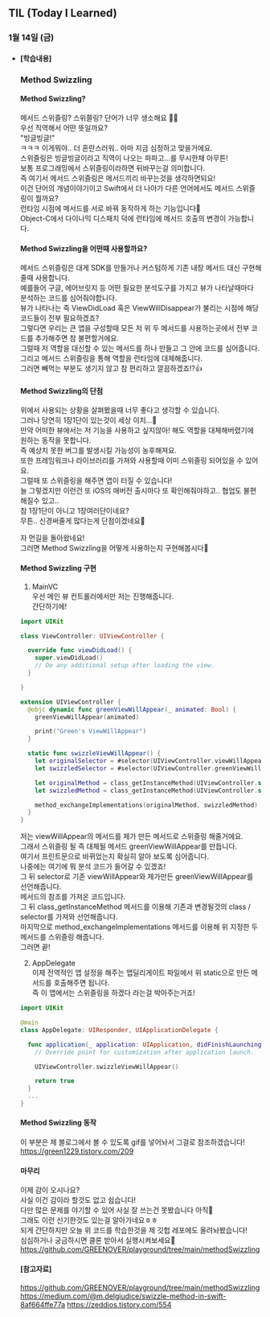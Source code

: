 ## TIL (Today I Learned)

### 1월 14일 (금)   

- #### [학습내용]
  ### Method Swizzling
  
  #### Method Swizzling?   
  메서드 스위즐링? 스위쯜링? 단어가 너무 생소해요 🤔🤔     
  우선 직역해서 어떤 뜻일까요?   
  "빙글빙글!"   
  ㅋㅋㅋ 이게뭐야.. 더 혼란스러워.. 아마 지금 심정하고 맞을거에요.   
  스위즐링은 빙글빙글이라고 직역이 나오는 파파고...를 무시한채 아무튼!   
  보통 프로그래밍에서 스위즐링이라하면 뒤바꾸는걸 의미합니다.   
  즉 여기서 메서드 스위즐링은 메서드끼리 바꾸는것을 생각하면되요!   
  이건 단어의 개념이야기이고 Swift에서 더 나아가 다른 언어에서도 메서드 스위즐링이 뭘까요?   
  런타임 시점에 메서드를 서로 바꿔 동작하게 하는 기능입니다🤭   
  Object-C에서 다이나믹 디스패치 덕에 런타임에 메서드 호출의 변경이 가능합니다.   

  #### Method Swizzling을 어떤때 사용할까요?   
  메서드 스위즐링은 대게 SDK를 만들거나 커스텀하게 기존 내장 메서드 대신 구현해줄때 사용합니다.   
  예를들어 구글, 에어브릿지 등 어떤 필요한 분석도구를 가지고 뷰가 나타날때마다 분석하는 코드를 심어줘야합니다.   
  뷰가 나타나는 즉 ViewDidLoad 혹은 ViewWillDisappear가 불리는 시점에 해당 코드들이 전부 필요하겠죠?   
  그렇다면 우리는 큰 앱을 구성할때 모든 저 위 두 메서드를 사용하는곳에서 전부 코드를 추가해주면 참 불편할거에요.   
  그럴때 저 역할을 대신할 수 있는 메서드를 하나 만들고 그 안에 코드를 심어줍니다.   
  그리고 메서드 스위즐링을 통해 역할을 런타임에 대체해줍니다.   
  그러면 빼먹는 부분도 생기지 않고 참 편리하고 깔끔하겠죠!?👍   

  #### Method Swizzling의 단점   
  위에서 사용되는 상황을 살펴봤을때 너무 좋다고 생각할 수 있습니다.   
  그러나 당연히 1장1단이 있는것이 세상 이치...🤯   
  만약 어떠한 뷰에서는 저 기능을 사용하고 싶지않아! 해도 역할을 대체해버렸기에 원하는 동작을 못합니다.   
  즉 예상치 못한 버그를 발생시킬 가능성이 농후해져요.   
  또한 프레임워크나 라이브러리를 가져와 사용할때 이미 스위즐링 되어있을 수 있어요.   
  그럴때 또 스위즐링을 해주면 앱이 터질 수 있습니다!   
  늘 그렇겠지만 이런건 또 iOS의 매버전 출시마다 또 확인해줘야하고.. 협업도 불편해질수 있고..   
  참 1장1단이 아니고 1장여러단이네요?   
  무튼.. 신경써줄게 많다는게 단점이겠네요🤔   

  자 먼길을 돌아왔네요!   
  그러면 Method Swizzling을 어떻게 사용하는지 구현해봅시다🚀   

  #### Method Swizzling 구현   
  1. MainVC   
  우선 메인 뷰 컨트롤러에서만 저는 진행해줍니다.   
  간단하기에!   
  ```swift
  import UIKit
  
  class ViewController: UIViewController {
  
    override func viewDidLoad() {
      super.viewDidLoad()
      // Do any additional setup after loading the view.
    }
  
  }
  
  extension UIViewController {
    @objc dynamic func greenViewWillAppear(_ animated: Bool) {
      greenViewWillAppear(animated)
  
      print("Green's ViewWillAppear")
    }
  
    static func swizzleViewWillAppear() {
      let originalSelector = #selector(UIViewController.viewWillAppear(_:))
      let swizzledSelector = #selector(UIViewController.greenViewWillAppear(_:))
  
      let originalMethod = class_getInstanceMethod(UIViewController.self, originalSelector)!
      let swizzledMethod = class_getInstanceMethod(UIViewController.self, swizzledSelector)!
  
      method_exchangeImplementations(originalMethod, swizzledMethod)
    }
  }
  ```
  저는 viewWillAppear의 메서드를 제가 만든 메서드로 스위즐링 해줄거에요.   
  그래서 스위즐링 될 즉 대체될 메서드 greenViewWillAppear를 만듭니다.   
  여기서 프린트문으로 바뀌었는지 확실히 알아 보도록 심어줍니다.   
  나중에는 여기에 뭐 분석 코드가 들어갈 수 있겠죠!   
  그 뒤 selector로 기존 viewWillAppear와 제가만든 greenViewWillAppear를 선언해줍니다.   
  메서드의 참조를 가져온 코드입니다.   
  그 뒤 class_getInstanceMethod 메서드를 이용해 기존과 변경될것의 class / selector를 가져와 선언해줍니다.   
  마지막으로 method_exchangeImplementations 메서드를 이용해 위 지정한 두 메서드를 스위즐링 해줍니다.   
  그러면 끝!   

  2. AppDelegate   
  이제 전역적인 앱 설정을 해주는 앱딜리게이트 파일에서 위 static으로 만든 메서드를 호출해주면 됩니다.   
  즉 이 앱에서는 스위즐링을 하겠다 라는걸 박아주는거죠!   
  ```swift
  import UIKit
  
  @main
  class AppDelegate: UIResponder, UIApplicationDelegate {
  
    func application(_ application: UIApplication, didFinishLaunchingWithOptions launchOptions: [UIApplication.LaunchOptionsKey: Any]?) -> Bool {
      // Override point for customization after application launch.
  
      UIViewController.swizzleViewWillAppear()
  
      return true
    }
    ...
  }
  ```

  #### Method Swizzling 동작   
  이 부분은 제 블로그에서 볼 수 있도록 gif를 넣어놔서 그걸로 참조하겠습니다!   
  https://green1229.tistory.com/209   

  #### 마무리   
  이제 감이 오시나요?   
  사실 이건 감이라 할것도 없고 쉽습니다!   
  다만 많은 문제를 야기할 수 있어 사실 잘 쓰는건 못봤습니다 아직🥲   
  그래도 이런 신기한것도 있는걸 알아가네요ㅎㅎ   
  되게 간단하지만 오늘 위 코드를 학습한것을 제 깃헙 레포에도 올려놔봤습니다!   
  심심하거나 궁금하시면 클론 받아서 실행시켜보세요🙌   
  https://github.com/GREENOVER/playground/tree/main/methodSwizzling   

  #### [참고자료]   
  https://github.com/GREENOVER/playground/tree/main/methodSwizzling   
  https://medium.com/@m.delgiudice/swizzle-method-in-swift-8af664ffe77a 
  https://zeddios.tistory.com/554   
